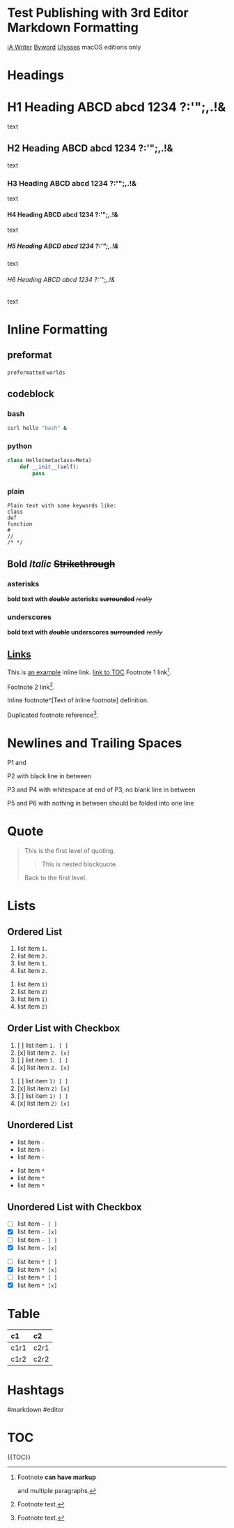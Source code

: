# Test Publishing with 3rd Editor Markdown Formatting
[iA Writer](https://ia.net/writer)
[Byword](https://bywordapp.com/)
[Ulysses](https://ulysses.app/)
macOS editions only

# Headings
# H1 Heading ABCD abcd 1234 ?:'";,.!&
text
## H2 Heading ABCD abcd 1234 ?:'";,.!&
text
### H3 Heading ABCD abcd 1234 ?:'";,.!&
text
#### H4 Heading ABCD abcd 1234 ?:'";,.!&
text
##### H5 Heading ABCD abcd 1234 ?:'";,.!&
text
###### H6 Heading ABCD abcd 1234 ?:'";,.!&
text

# Inline Formatting
## preformat
`preformatted` `worlds`
## codeblock
### bash
```bash
curl hello "bash" &
```
### python
```python
class Hello(metaclass=Meta)
    def __init__(self):
        pass
```
### plain
```
Plain text with some keywords like:
class
def
function
#
//
/* */
```
## **Bold** *Italic* ~~Strikethrough~~
### asterisks
**bold text with ~~*double*~~ asterisks ~~‌surrounded~~** *~~really~~*
### underscores
__bold text with ~~_double_~~ underscores ~~surrounded~~__ _~~really~~_
## [Links](#Links)
This is [an example](http://example.com/) inline link.
[link to TOC](#TOC)
Footnote 1 link[^first].

Footnote 2 link[^second].

Inline footnote^[Text of inline footnote] definition.

Duplicated footnote reference[^second].

[^first]: Footnote **can have markup**

    and multiple paragraphs.

[^second]: Footnote text.

# Newlines and Trailing Spaces
P1 and

P2 with black line in between

P3 and 
P4 with whitespace at end of P3, no blank line in between

P5 and
P6 with nothing in between should be folded into one line
# Quote
> This is the first level of quoting.
>
> > This is nested blockquote.
>
> Back to the first level.

# Lists
## Ordered List
1. list item `1.`
2. list item `2.`
1. list item `1.`
2. list item `2.`

1) list item `1)`
2) list item `2)`
1) list item `1)`
2) list item `2)`
## Order List with Checkbox
1. [ ] list item `1. [ ]`
2. [x] list item `2. [x]`
1. [ ] list item `1. [ ]`
2. [x] list item `2. [x]`

1) [ ] list item `1) [ ]`
2) [x] list item `2) [x]`
1) [ ] list item `1) [ ]`
2) [x] list item `2) [x]`

## Unordered List
- list item `-`
- list item `-`
- list item `-`

* list item `*`
* list item `*`
* list item `*`

## Unordered List with Checkbox
- [ ] list item `- [ ]`
- [x] list item `- [x]`
- [ ] list item `- [ ]`
- [x] list item `- [x]`

* [ ] list item `* [ ]`
* [x] list item `* [x]`
* [ ] list item `* [ ]`
* [x] list item `* [x]`

# Table

| c1 | c2 |
|:--|:--|
| c1r1 | c2r1 |
| c1r2 | c2r2 |

# Hashtags
#markdown #editor
# TOC

{{TOC}}